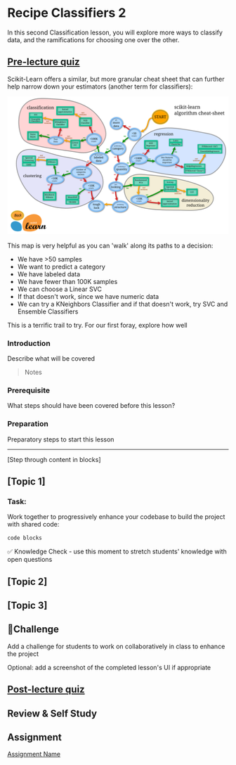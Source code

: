# Recipe Classifiers 2

In this second Classification lesson, you will explore more ways to classify data, and the ramifications for choosing one over the other.
## [Pre-lecture quiz](https://jolly-sea-0a877260f.azurestaticapps.net/quiz/21/)

Scikit-Learn offers a similar, but more granular cheat sheet that can further help narrow down your estimators (another term for classifiers):

![ML Map from Scikit-Learn](images/map.png)

This map is very helpful as you can 'walk' along its paths to a decision:

- We have >50 samples
- We want to predict a category
- We have labeled data
- We have fewer than 100K samples
- We can choose a Linear SVC
- If that doesn't work, since we have numeric data
- We can try a KNeighbors Classifier and if that doesn't work, try SVC and Ensemble Classifiers

This is a terrific trail to try. For our first foray, explore how well 

### Introduction

Describe what will be covered

> Notes

### Prerequisite

What steps should have been covered before this lesson?

### Preparation

Preparatory steps to start this lesson

---

[Step through content in blocks]

## [Topic 1]

### Task:

Work together to progressively enhance your codebase to build the project with shared code:

```html
code blocks
```

✅ Knowledge Check - use this moment to stretch students' knowledge with open questions

## [Topic 2]

## [Topic 3]

## 🚀Challenge

Add a challenge for students to work on collaboratively in class to enhance the project

Optional: add a screenshot of the completed lesson's UI if appropriate

## [Post-lecture quiz](https://jolly-sea-0a877260f.azurestaticapps.net/quiz/22/)
## Review & Self Study

## Assignment 

[Assignment Name](assignment.md)
